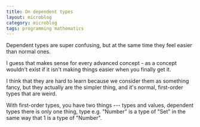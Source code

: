 ```yaml
---
title: On dependent types
layout: microblog
category: microblog
tags: programming mathematics
---
```


Dependent types are super confusing, but at the same time they feel easier than normal ones.

I guess that makes sense for every advanced concept - as a concept wouldn't exist if it isn't making things easier when you finally get it.

I think that they are hard to learn because we consider them as something fancy, but they actually are the simpler thing, and it's normal, first-order types that are weird. 

With first-order types, you have two things --- types and values, dependent types there is only one thing, type e.g. "Number" is a type of "Set" in the same way that 1 is a type of "Number".


